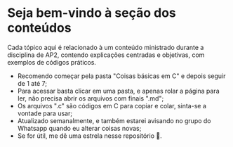 # Seja bem-vindo à seção dos conteúdos

Cada tópico aqui é relacionado à um conteúdo ministrado durante a disciplina de AP2, contendo explicações centradas e objetivas, com exemplos de códigos práticos.
- Recomendo começar pela pasta "Coisas básicas em C" e depois seguir de 1 até 7;
- Para acessar basta clicar em uma pasta, e apenas rolar a página para ler, não precisa abrir os arquivos com finais ".md";
- Os arquivos ".c" são códigos em C para copiar e colar, sinta-se a vontade para usar;
- Atualizado semanalmente, e também estarei avisando no grupo do Whatsapp quando eu alterar coisas novas;
- Se for útil, me dê uma estrela nesse repositório 🤩.

